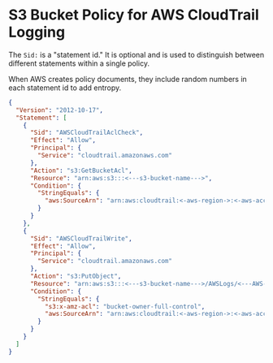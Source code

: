 # S3 Bucket Policy for AWS CloudTrail Logging

The `Sid:` is a "statement id."   It is optional and is used to 
distinguish between different statements within a single policy. 

When AWS creates policy documents, they include random numbers in
each statement id to add entropy.

```json
{
  "Version": "2012-10-17",
  "Statement": [
    {
      "Sid": "AWSCloudTrailAclCheck",
      "Effect": "Allow",
      "Principal": {
        "Service": "cloudtrail.amazonaws.com"
      },
      "Action": "s3:GetBucketAcl",
      "Resource": "arn:aws:s3:::<---s3-bucket-name--->",
      "Condition": {
        "StringEquals": {
          "aws:SourceArn": "arn:aws:cloudtrail:<-aws-region->:<-aws-account-number->:trail/trailName"
        }
      }
    },
    {
      "Sid": "AWSCloudTrailWrite",
      "Effect": "Allow",
      "Principal": {
        "Service": "cloudtrail.amazonaws.com"
      },
      "Action": "s3:PutObject",
      "Resource": "arn:aws:s3:::<---s3-bucket-name--->/AWSLogs/<---AWS-ACCOUNT-NUMBER--->/*",
      "Condition": {
        "StringEquals": {
          "s3:x-amz-acl": "bucket-owner-full-control",
          "aws:SourceArn": "arn:aws:cloudtrail:<-aws-region->:<-aws-account-number->:trail/trailName"
        }
      }
    }
  ]
}
```
